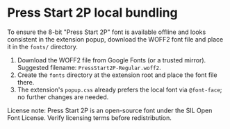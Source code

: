 Press Start 2P local bundling
=============================

To ensure the 8-bit "Press Start 2P" font is available offline and looks consistent in the extension popup, download the WOFF2 font file and place it in the `fonts/` directory.

1. Download the WOFF2 file from Google Fonts (or a trusted mirror). Suggested filename: `PressStart2P-Regular.woff2`.
2. Create the `fonts` directory at the extension root and place the font file there.
3. The extension's `popup.css` already prefers the local font via `@font-face`; no further changes are needed.

License note: Press Start 2P is an open-source font under the SIL Open Font License. Verify licensing terms before redistribution.
